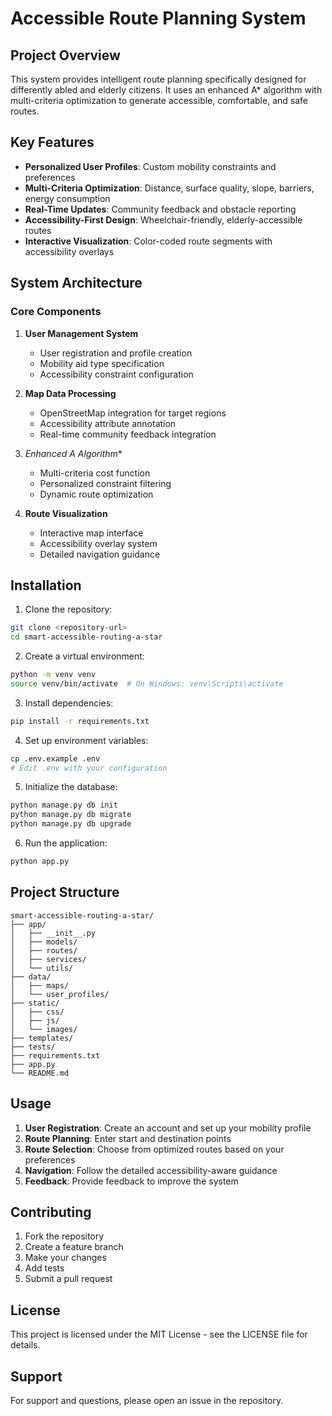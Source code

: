 # Accessible Route Planning System

## Project Overview

This system provides intelligent route planning specifically designed for differently abled and elderly citizens. It uses an enhanced A* algorithm with multi-criteria optimization to generate accessible, comfortable, and safe routes.

## Key Features

- **Personalized User Profiles**: Custom mobility constraints and preferences
- **Multi-Criteria Optimization**: Distance, surface quality, slope, barriers, energy consumption
- **Real-Time Updates**: Community feedback and obstacle reporting
- **Accessibility-First Design**: Wheelchair-friendly, elderly-accessible routes
- **Interactive Visualization**: Color-coded route segments with accessibility overlays

## System Architecture

### Core Components

1. **User Management System**
   - User registration and profile creation
   - Mobility aid type specification
   - Accessibility constraint configuration

2. **Map Data Processing**
   - OpenStreetMap integration for target regions
   - Accessibility attribute annotation
   - Real-time community feedback integration

3. **Enhanced A* Algorithm**
   - Multi-criteria cost function
   - Personalized constraint filtering
   - Dynamic route optimization

4. **Route Visualization**
   - Interactive map interface
   - Accessibility overlay system
   - Detailed navigation guidance

## Installation

1. Clone the repository:
```bash
git clone <repository-url>
cd smart-accessible-routing-a-star
```

2. Create a virtual environment:
```bash
python -m venv venv
source venv/bin/activate  # On Windows: venv\Scripts\activate
```

3. Install dependencies:
```bash
pip install -r requirements.txt
```

4. Set up environment variables:
```bash
cp .env.example .env
# Edit .env with your configuration
```

5. Initialize the database:
```bash
python manage.py db init
python manage.py db migrate
python manage.py db upgrade
```

6. Run the application:
```bash
python app.py
```

## Project Structure

```
smart-accessible-routing-a-star/
├── app/
│   ├── __init__.py
│   ├── models/
│   ├── routes/
│   ├── services/
│   └── utils/
├── data/
│   ├── maps/
│   └── user_profiles/
├── static/
│   ├── css/
│   ├── js/
│   └── images/
├── templates/
├── tests/
├── requirements.txt
├── app.py
└── README.md
```

## Usage

1. **User Registration**: Create an account and set up your mobility profile
2. **Route Planning**: Enter start and destination points
3. **Route Selection**: Choose from optimized routes based on your preferences
4. **Navigation**: Follow the detailed accessibility-aware guidance
5. **Feedback**: Provide feedback to improve the system

## Contributing

1. Fork the repository
2. Create a feature branch
3. Make your changes
4. Add tests
5. Submit a pull request

## License

This project is licensed under the MIT License - see the LICENSE file for details.

## Support

For support and questions, please open an issue in the repository.